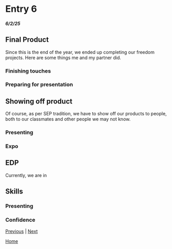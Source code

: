 # Entry 6
##### 6/2/25

## Final Product
Since this is the end of the year, we ended up completing our freedom projects. Here are some things me and my partner did.

### Finishing touches


### Preparing for presentation


## Showing off product
Of course, as per SEP tradition, we have to show off our products to people, both to our classmates and other people we may not know.

### Presenting


### Expo


## EDP
Currently, we are in 

## Skills


### Presenting


### Confidence


[Previous](entry05.md) | [Next](entry07.md)

[Home](../README.md)
